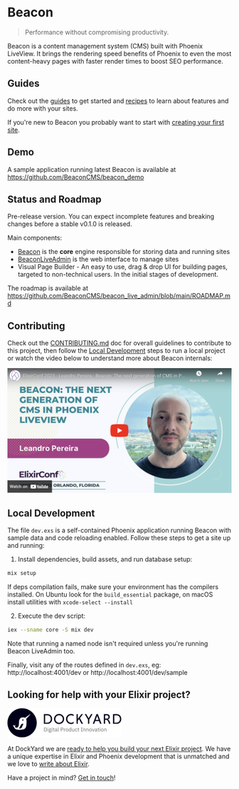 # Beacon

> Performance without compromising productivity.

Beacon is a content management system (CMS) built with Phoenix LiveView. It brings the rendering speed benefits of Phoenix to even the most content-heavy pages with faster render times to boost SEO performance.

## Guides

Check out the [guides](https://github.com/BeaconCMS/beacon/tree/main/guides) to get started and [recipes](https://github.com/BeaconCMS/beacon/tree/main/guides/recipes) to learn about features and do more with your sites.

If you're new to Beacon you probably want to start with [creating your first site](https://github.com/BeaconCMS/beacon/blob/main/guides/your-first-site.md).

## Demo

A sample application running latest Beacon is available at https://github.com/BeaconCMS/beacon_demo

## Status and Roadmap

Pre-release version. You can expect incomplete features and breaking changes before a stable v0.1.0 is released.

Main components:
- [Beacon](https://github.com/BeaconCMS/beacon) is the **core** engine responsible for storing data and running sites
- [BeaconLiveAdmin](https://github.com/BeaconCMS/beacon_live_admin) is the web interface to manage sites
- Visual Page Builder - An easy to use, drag & drop UI for building pages, targeted to non-technical users. In the initial stages of development.

The roadmap is available at https://github.com/BeaconCMS/beacon_live_admin/blob/main/ROADMAP.md

## Contributing

Check out the [CONTRIBUTING.md](https://github.com/BeaconCMS/beacon/blob/main/CONTRIBUTING.md) doc for overall guidelines to contribute to this project,
then follow the [Local Development](https://github.com/BeaconCMS/beacon#local-development) steps to run a local project or watch the video below to understand more
about Beacon internals:

<a href="https://www.youtube.com/watch?v=5jk0fIJOFuc">
  <img src="https://raw.githubusercontent.com/BeaconCMS/beacon/main/assets/images/youtube_card.png" width="512" alt="YouTube card - ElixirConf 2023 - Leandro Pereira - Beacon: The next generation of CMS in Phoenix LiveView">
</a>

## Local Development

The file `dev.exs` is a self-contained Phoenix application running Beacon with sample data and code reloading enabled. Follow these steps to get a site up and running:

1. Install dependencies, build assets, and run database setup:

```sh
mix setup
```

If deps compilation fails, make sure your environment has the compilers installed.
On Ubuntu look for the `build_essential` package, on macOS install utilities with `xcode-select --install`

2. Execute the dev script:

```sh
iex --sname core -S mix dev
```

Note that running a named node isn't required unless you're running Beacon LiveAdmin too.

Finally, visit any of the routes defined in `dev.exs`, eg: http://localhost:4001/dev or http://localhost:4001/dev/sample

## Looking for help with your Elixir project?

<img src="assets/images/dockyard_logo.png" width="256" alt="DockYard logo">

At DockYard we are [ready to help you build your next Elixir project](https://dockyard.com/phoenix-consulting).
We have a unique expertise in Elixir and Phoenix development that is unmatched and we love to [write about Elixir](https://dockyard.com/blog/categories/elixir).

Have a project in mind? [Get in touch](https://dockyard.com/contact/hire-us)!
